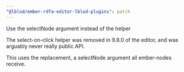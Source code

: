 ```yaml
---
"@lblod/ember-rdfa-editor-lblod-plugins": patch
---
```


Use the selectNode argument instead of the helper

The select-on-click helper was removed in 9.8.0 of the editor, and was arguably never really public API.

This uses the replacement, a selectNode argument all ember-nodes receive.
